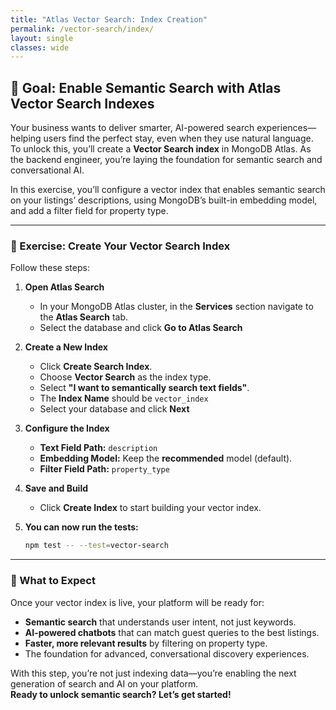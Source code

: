 ```yaml
---
title: "Atlas Vector Search: Index Creation"
permalink: /vector-search/index/
layout: single
classes: wide
---
```


## 🚀 Goal: Enable Semantic Search with Atlas Vector Search Indexes

Your business wants to deliver smarter, AI-powered search experiences—helping users find the perfect stay, even when they use natural language. To unlock this, you’ll create a **Vector Search index** in MongoDB Atlas. As the backend engineer, you’re laying the foundation for semantic search and conversational AI.

In this exercise, you’ll configure a vector index that enables semantic search on your listings’ descriptions, using MongoDB’s built-in embedding model, and add a filter field for property type.

---

### 🧩 Exercise: Create Your Vector Search Index

Follow these steps:

1. **Open Atlas Search**
   - In your MongoDB Atlas cluster, in the **Services** section navigate to the **Atlas Search** tab.
   - Select the database and click **Go to Atlas Search**

2. **Create a New Index**
   - Click **Create Search Index**.
   - Choose **Vector Search** as the index type.
   - Select **"I want to semantically search text fields"**.
   - The **Index Name** should be `vector_index`
   - Select your database and click **Next**

3. **Configure the Index**
   - **Text Field Path:** `description`
   - **Embedding Model:** Keep the **recommended** model (default).
   - **Filter Field Path:** `property_type`

4. **Save and Build**
   - Click **Create Index** to start building your vector index.

5. **You can now run the tests:**  
   ```bash
   npm test -- --test=vector-search
   ```

---

### 🚦 What to Expect

Once your vector index is live, your platform will be ready for:
- **Semantic search** that understands user intent, not just keywords.
- **AI-powered chatbots** that can match guest queries to the best listings.
- **Faster, more relevant results** by filtering on property type.
- The foundation for advanced, conversational discovery experiences.

With this step, you’re not just indexing data—you’re enabling the next generation of search and AI on your platform.  
**Ready to unlock semantic search? Let’s get started!**
